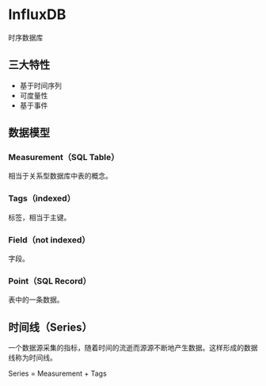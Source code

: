 # InfluxDB

时序数据库

## 三大特性

- 基于时间序列
- 可度量性
- 基于事件

## 数据模型

### Measurement（SQL Table）

相当于关系型数据库中表的概念。

### Tags（indexed）

标签，相当于主键。

### Field（not indexed）

字段。

### Point（SQL Record）

表中的一条数据。

## 时间线（Series）

一个数据源采集的指标，随着时间的流逝而源源不断地产生数据。这样形成的数据线称为时间线。

Series = Measurement + Tags
